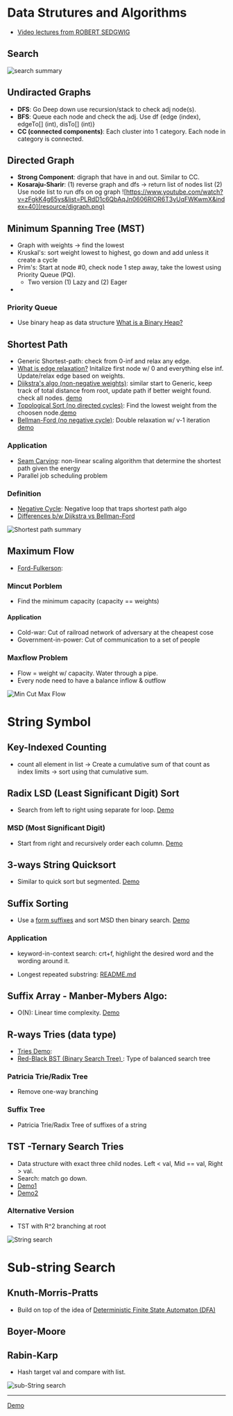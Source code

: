 # Data Strutures and Algorithms
-  <a href="https://www.youtube.com/playlist?list=PLRdD1c6QbAqJn0606RlOR6T3yUqFWKwmX ">Video lectures from ROBERT SEDGWIG</a>

## Search
![search summary](resource/search_summary.png)

## Undiracted Graphs
- **DFS**: Go Deep down use recursion/stack to check adj node(s). 
- **BFS**: Queue each node and check the adj. Use df {edge (index), edgeTo[] (int), disTo[] (int)}
- **CC (connected components)**: Each cluster into 1 category. Each node in category is connected.

## Directed Graph
- **Strong Component**: digraph that have in and out. Similar to CC.
- **Kosaraju-Sharir**: (1) reverse graph and dfs -> return list of nodes list (2) Use node list to run dfs on og graph
![https://www.youtube.com/watch?v=zFgkK4g65ys&list=PLRdD1c6QbAqJn0606RlOR6T3yUqFWKwmX&index=40](resource/digraph.png)

## Minimum Spanning Tree (MST)
- Graph with weights -> find the lowest
- Kruskal's: sort weight lowest to highest, go down and add unless it create a cycle
- Prim's: Start at node #0, check node 1 step away, take the lowest using Priority Queue (PQ). 
  - Two version (1) Lazy and (2) Eager
- 
### Priority Queue
- Use binary heap as data structure  <a href="https://www.youtube.com/watch?v=AE5I0xACpZs">What is a Binary Heap?</a>

## Shortest Path
- Generic Shortest-path: check from 0-inf and relax any edge.
- <a href="https://youtu.be/_lHSawdgXpI?t=31">What is edge relaxation?</a> Initalize first node w/ 0 and everything else inf. Update/relax edge based on weights.
- <a href="https://youtu.be/_lHSawdgXpI">Dijkstra's algo (non-negative weights)</a>: similar start to Generic, keep track of total distance from root, update path if better weight found. check all nodes. <a href="https://youtu.be/uzHJXbToiIU?list=PLRdD1c6QbAqJn0606RlOR6T3yUqFWKwmX&t=127">demo</a>
- <a href="test">Topological Sort (no directed cycles)</a>: Find the lowest weight from the choosen node.<a href="https://youtu.be/Qp9zy9qMJzE?list=PLRdD1c6QbAqJn0606RlOR6T3yUqFWKwmX&t=42">demo</a>
- <a href="https://www.youtube.com/watch?v=obWXjtg0L64">Bellman-Ford (no negative cycle)</a>: Double relaxation w/ v-1 iteration <a href="https://youtu.be/A54rUI6CPSs?list=PLRdD1c6QbAqJn0606RlOR6T3yUqFWKwmX&t=406">demo</a>

### Application
- <a href="https://youtu.be/_lHSawdgXpI?t=31">Seam Carving</a>: non-linear scaling algorithm that determine the shortest path given the energy
- Parallel job scheduling problem

### Definition
- <a href="https://youtu.be/A54rUI6CPSs?list=PLRdD1c6QbAqJn0606RlOR6T3yUqFWKwmX&t=182">Negative Cycle</a>: Negative loop that traps shortest path algo
- <a href="https://www.youtube.com/watch?v=9PHkk0UavIM">Differences b/w Dijkstra vs Bellman-Ford</a>

![Shortest path summary](resource/shortest_path.png)

## Maximum Flow
- <a href="https://www.youtube.com/watch?v=Tl90tNtKvxs">Ford-Fulkerson</a>:  

### Mincut Porblem
- Find the minimum capacity (capacity == weights)

#### Application
- Cold-war: Cut of railroad network of adversary at the cheapest cose
- Government-in-power: Cut of communication to a set of people

### Maxflow Problem
- Flow = weight w/ capacity. Water through a pipe. 
- Every node need to have a balance inflow & outflow

![Min Cut Max Flow](resource/min_cut_max_flow.png)

# String Symbol
## Key-Indexed Counting
- count all element in list -> Create a cumulative sum of that count as index limits -> sort using that cumulative sum. 

## Radix LSD (Least Significant Digit) Sort
- Search from left to right using separate for loop. <a href="https://youtu.be/n7jfknr2Bxw?list=PLRdD1c6QbAqJn0606RlOR6T3yUqFWKwmX&t=191">Demo</a>

### MSD (Most Significant Digit)
- Start from right and recursively order each column. <a href="https://youtu.be/1XdrDjreqJM?list=PLRdD1c6QbAqJn0606RlOR6T3yUqFWKwmX&t=101">Demo</a>

## 3-ways String Quicksort
- Similar to quick sort but segmented. <a href="https://youtu.be/QwzPkViilYA?list=PLRdD1c6QbAqJn0606RlOR6T3yUqFWKwmX&t=139">Demo</a> 

## Suffix Sorting
- Use a <a href="https://youtu.be/V2yMD-vpndA?list=PLRdD1c6QbAqJn0606RlOR6T3yUqFWKwmX&t=406">form suffixes</a> and sort MSD then binary search. <a href="https://youtu.be/V2yMD-vpndA?list=PLRdD1c6QbAqJn0606RlOR6T3yUqFWKwmX&t=137">Demo</a>
### Application 
- keyword-in-context search: crt+f, highlight the desired word and the wording around it.

- Longest repeated substring: 
[README.md](README.md)
## Suffix Array - Manber-Mybers Algo:
- O(N): Linear time complexity. <a href="https://youtu.be/V2yMD-vpndA?list=PLRdD1c6QbAqJn0606RlOR6T3yUqFWKwmX&t=790">Demo</a>

## R-ways Tries (data type)
- <a href="https://youtu.be/el9-Vb6iNPM?list=PLRdD1c6QbAqJn0606RlOR6T3yUqFWKwmX&t=431">Tries Demo</a>: 
- <a href="https://www.youtube.com/watch?v=qvZGUFHWChY">Red-Black BST (Binary Search Tree) </a>: Type of balanced search tree 
### Patricia Trie/Radix Tree
- Remove one-way branching

### Suffix Tree
- Patricia Trie/Radix Tree of suffixes of a string

## TST -Ternary Search Tries
- Data structure with exact three child nodes. Left < val, Mid == val, Right > val.
- Search: match go down.
- <a href="https://youtu.be/CqE9My0ErRI?list=PLRdD1c6QbAqJn0606RlOR6T3yUqFWKwmX&t=444">Demo1</a>
- <a href="https://www.youtube.com/watch?v=bWaXdxEHaag">Demo2</a>

### Alternative Version
- TST with R^2 branching at root

![String search](resource/string_search.png)

# Sub-string Search
## Knuth-Morris-Pratts
- Build on top of the idea of <a href="https://youtu.be/wpcXh0RylPw?list=PLRdD1c6QbAqJn0606RlOR6T3yUqFWKwmX&t=193">Deterministic Finite State Automaton (DFA)</a> 

## Boyer-Moore

## Rabin-Karp
- Hash target val and compare with list.

![sub-String search](resource/substring_search.png)
___
<a href="link">Demo</a>




